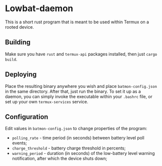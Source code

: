 # Lowbat-daemon

This is a short rust program that is meant to be used within Termux on a rooted device.

## Building

Make sure you have `rust` and `termux-api` packages installed, then just `cargo build`.

## Deploying

Place the resulting binary anywhere you wish and place `batmon-config.json` in the same directory. After that, just run the binary. To set it up as a daemon, you can simply invoke the executable within your `.bashrc` file, or set up your own `termux-services` service.

## Configuration

Edit values in `batmon-config.json` to change properties of the program:

* `polling_rate` - time period (in seconds) between battery level poll events;
* `charge_threshold` - battery charge threshold in percents;
* `warning_period` - duration (in seconds) of the low-battery level warning notification, after which the device shuts down;  

